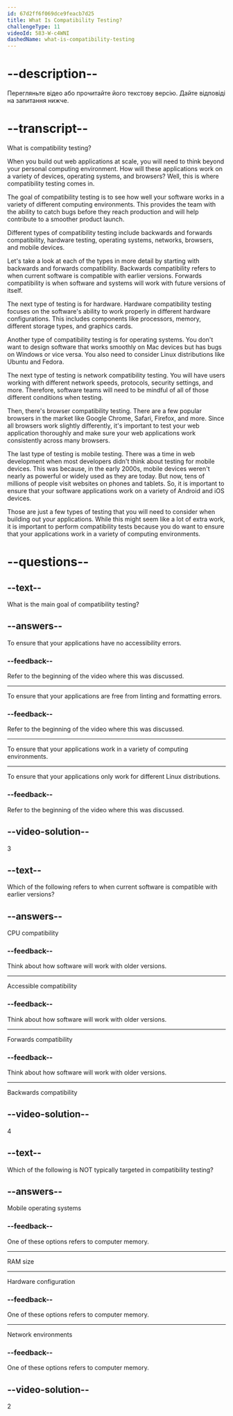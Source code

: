 ```yaml
---
id: 67d2ff6f069dce9feacb7d25
title: What Is Compatibility Testing?
challengeType: 11
videoId: 583-W-c4WNI
dashedName: what-is-compatibility-testing
---
```


# --description--

Перегляньте відео або прочитайте його текстову версію. Дайте відповіді на запитання нижче.

# --transcript--

What is compatibility testing?

When you build out web applications at scale, you will need to think beyond your personal computing environment. How will these applications work on a variety of devices, operating systems, and browsers? Well, this is where compatibility testing comes in.

The goal of compatibility testing is to see how well your software works in a variety of different computing environments. This provides the team with the ability to catch bugs before they reach production and will help contribute to a smoother product launch.

Different types of compatibility testing include backwards and forwards compatibility, hardware testing, operating systems, networks, browsers, and mobile devices.

Let's take a look at each of the types in more detail by starting with backwards and forwards compatibility. Backwards compatibility refers to when current software is compatible with earlier versions. Forwards compatibility is when software and systems will work with future versions of itself.

The next type of testing is for hardware. Hardware compatibility testing focuses on the software's ability to work properly in different hardware configurations. This includes components like processors, memory, different storage types, and graphics cards.

Another type of compatibility testing is for operating systems. You don't want to design software that works smoothly on Mac devices but has bugs on Windows or vice versa. You also need to consider Linux distributions like Ubuntu and Fedora.

The next type of testing is network compatibility testing. You will have users working with different network speeds, protocols, security settings, and more. Therefore, software teams will need to be mindful of all of those different conditions when testing.

Then, there's browser compatibility testing. There are a few popular browsers in the market like Google Chrome, Safari, Firefox, and more. Since all browsers work slightly differently, it's important to test your web application thoroughly and make sure your web applications work consistently across many browsers.

The last type of testing is mobile testing. There was a time in web development when most developers didn't think about testing for mobile devices. This was because, in the early 2000s, mobile devices weren't nearly as powerful or widely used as they are today. But now, tens of millions of people visit websites on phones and tablets. So, it is important to ensure that your software applications work on a variety of Android and iOS devices.

Those are just a few types of testing that you will need to consider when building out your applications. While this might seem like a lot of extra work, it is important to perform compatibility tests because you do want to ensure that your applications work in a variety of computing environments.

# --questions--

## --text--

What is the main goal of compatibility testing?

## --answers--

To ensure that your applications have no accessibility errors.

### --feedback--

Refer to the beginning of the video where this was discussed.

---

To ensure that your applications are free from linting and formatting errors.

### --feedback--

Refer to the beginning of the video where this was discussed.

---

To ensure that your applications work in a variety of computing environments.

---

To ensure that your applications only work for different Linux distributions.

### --feedback--

Refer to the beginning of the video where this was discussed.

## --video-solution--

3

## --text--

Which of the following refers to when current software is compatible with earlier versions?

## --answers--

CPU compatibility

### --feedback--

Think about how software will work with older versions.

---

Accessible compatibility

### --feedback--

Think about how software will work with older versions.

---

Forwards compatibility

### --feedback--

Think about how software will work with older versions.

---

Backwards compatibility

## --video-solution--

4

## --text--

Which of the following is NOT typically targeted in compatibility testing?

## --answers--

Mobile operating systems

### --feedback--

One of these options refers to computer memory.

---

RAM size

---

Hardware configuration

### --feedback--

One of these options refers to computer memory.

---

Network environments

### --feedback--

One of these options refers to computer memory.

## --video-solution--

2
